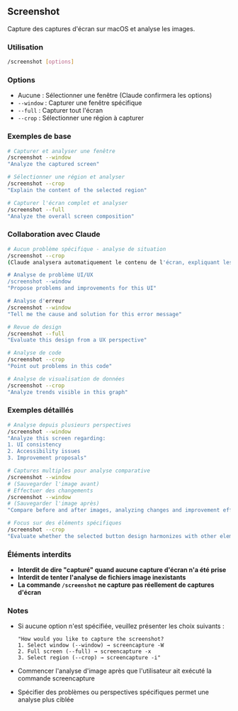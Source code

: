## Screenshot

Capture des captures d'écran sur macOS et analyse les images.

### Utilisation

```bash
/screenshot [options]
```

### Options

- Aucune : Sélectionner une fenêtre (Claude confirmera les options)
- `--window` : Capturer une fenêtre spécifique
- `--full` : Capturer tout l'écran
- `--crop` : Sélectionner une région à capturer

### Exemples de base

```bash
# Capturer et analyser une fenêtre
/screenshot --window
"Analyze the captured screen"

# Sélectionner une région et analyser
/screenshot --crop
"Explain the content of the selected region"

# Capturer l'écran complet et analyser
/screenshot --full
"Analyze the overall screen composition"
```

### Collaboration avec Claude

```bash
# Aucun problème spécifique - analyse de situation
/screenshot --crop
(Claude analysera automatiquement le contenu de l'écran, expliquant les éléments et la composition)

# Analyse de problème UI/UX
/screenshot --window
"Propose problems and improvements for this UI"

# Analyse d'erreur
/screenshot --window
"Tell me the cause and solution for this error message"

# Revue de design
/screenshot --full
"Evaluate this design from a UX perspective"

# Analyse de code
/screenshot --crop
"Point out problems in this code"

# Analyse de visualisation de données
/screenshot --crop
"Analyze trends visible in this graph"
```

### Exemples détaillés

```bash
# Analyse depuis plusieurs perspectives
/screenshot --window
"Analyze this screen regarding:
1. UI consistency
2. Accessibility issues
3. Improvement proposals"

# Captures multiples pour analyse comparative
/screenshot --window
# (Sauvegarder l'image avant)
# Effectuer des changements
/screenshot --window
# (Sauvegarder l'image après)
"Compare before and after images, analyzing changes and improvement effects"

# Focus sur des éléments spécifiques
/screenshot --crop
"Evaluate whether the selected button design harmonizes with other elements"
```

### Éléments interdits

- **Interdit de dire "capturé" quand aucune capture d'écran n'a été prise**
- **Interdit de tenter l'analyse de fichiers image inexistants**
- **La commande `/screenshot` ne capture pas réellement de captures d'écran**

### Notes

- Si aucune option n'est spécifiée, veuillez présenter les choix suivants :

  ```
  "How would you like to capture the screenshot?
  1. Select window (--window) → screencapture -W
  2. Full screen (--full) → screencapture -x
  3. Select region (--crop) → screencapture -i"
  ```

- Commencer l'analyse d'image après que l'utilisateur ait exécuté la commande screencapture
- Spécifier des problèmes ou perspectives spécifiques permet une analyse plus ciblée

